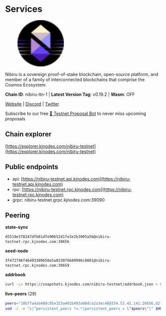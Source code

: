 # Services

<figure><img src="https://raw.githubusercontent.com/kj89/cosmos-images/main/logos/nibiru.png" width="150" alt=""><figcaption></figcaption></figure>

Nibiru is a sovereign proof-of-stake blockchain, open-source platform,  and member of a family of interconnected blockchains that comprise the Cosmos Ecosystem.

**Chain ID**: nibiru-itn-1 | **Latest Version Tag**: v0.19.2 | **Wasm**: OFF

[Website](https://nibiru.fi) | [Discord](https://discord.gg/nibirufi) | [Twitter](https://twitter.com/NibiruChain)



Subscribe to our free [🤖 Testnet Proposal Bot](https://t.me/kjnodes_testnet_proposal_bot) to never miss upcoming proposals


## Chain explorer
[https://explorer.kjnodes.com/nibiru-testnet](https://explorer.kjnodes.com/nibiru-testnet)

## Public endpoints

* api: [https://nibiru-testnet.api.kjnodes.com](https://nibiru-testnet.api.kjnodes.com)
* rpc: [https://nibiru-testnet.rpc.kjnodes.com](https://nibiru-testnet.rpc.kjnodes.com)
* grpc: nibiru-testnet.grpc.kjnodes.com:39090

## Peering

**state-sync**

```text
d5519e378247dfb61dfe90652d1fe3e2b3005a5b@nibiru-testnet.rpc.kjnodes.com:39656
```

**seed-node**

```text
3f472746f46493309650e5a033076689996c8881@nibiru-testnet.rpc.kjnodes.com:39659
```

**addrbook**
```bash
curl -Ls https://snapshots.kjnodes.com/nibiru-testnet/addrbook.json > $HOME/.nibid/config/addrbook.json
```

**live-peers** (29)
```bash
peers="10b77a4ab480c05e323a401b493a08dca2a3ec48@154.53.42.141:26656,d2f53fd715b205d1321a22bad1a6334a06f3de2b@64.227.4.135:03656,0e6e70a3341b45cf025d0d0576a51d774b6cba61@31.220.88.173:39656,ad41ef68f4740d5be84ff54c34b0331b02ff4ae4@85.10.193.246:29656,2ce838eea29c3f6ca650081dd0fa99186304b151@37.99.82.28:26656,452a3e2dda1f044221f30a8e25e6b90eaef70ce1@154.26.157.17:26656,6ed1a9222eb38742eec37cf9a3556aa8fa5b4b18@84.46.249.197:26656,467010d590de6aab28f95ee4403d2da3463dc203@144.91.103.115:26656,daeabf9286ea1331f07f7981c5425aeca5db1f5b@95.217.5.233:26656,359ab5a45015c75b0ca847519254cb8d0aa3aa6c@65.108.206.74:26656,93b0696cd10a3d683c1cf28641ff210d316954da@89.117.63.232:26656,c4c1285236515db8170f959433a9dc1277ba2abe@185.135.137.236:26656,f4a8fb180fbbb4c44e7721368cbc6ce3f9fc47e1@5.189.140.55:26656,96f253c371a7f7f854faf7ffc5e0ee9fc4f8dd7f@165.227.32.93:26656,00b1c55019204641cada3f3f24d0c191f760745f@194.163.149.195:26656,e1a8a5f0b0d6ad3a2e39560dc282f96ff023919d@77.220.215.44:26656,bf5be00eb2fed367f75b63b9c685ab612765e302@149.102.139.163:26656,64cf20514a03108936e27b9382c228d42b4642e1@88.198.14.157:26656,4177714e7af5ab9c3500cac6dca4e4a6a4912c48@194.242.57.215:26656,5c2a752c9b1952dbed075c56c600c3a79b58c395@195.3.220.140:27046,d0c580a19e635fdb2d60d56b9462c0aa4e4517d6@207.180.227.122:26656,f4fa2e13e64628d96f9158a6a2afbb19ebac574e@85.190.246.120:26656,87db46e4d447f47ebe7efc15109f60abeaa2333d@38.242.130.95:26656,e0eeb7517c902ff3ae66acc7383e67b57b572977@38.242.206.117:26656,0e90ac8e15b040c2a158b68f25299fc32a9d5940@89.117.57.25:26656,b2dfeee10a366deae4ed6f142d2c99a9dc35577a@109.123.243.187:26656,f6c4429af0c199f579d55b3b12b760e431db21d4@34.139.52.143:26656,785ffb99f8724319d44254cbb47b3428aaaa25a5@38.242.236.134:26656,d5519e378247dfb61dfe90652d1fe3e2b3005a5b@65.109.68.190:39656"
sed -i -e "s|^persistent_peers *=.*|persistent_peers = \"$peers\"|" $HOME/.nibid/config/config.toml
```
